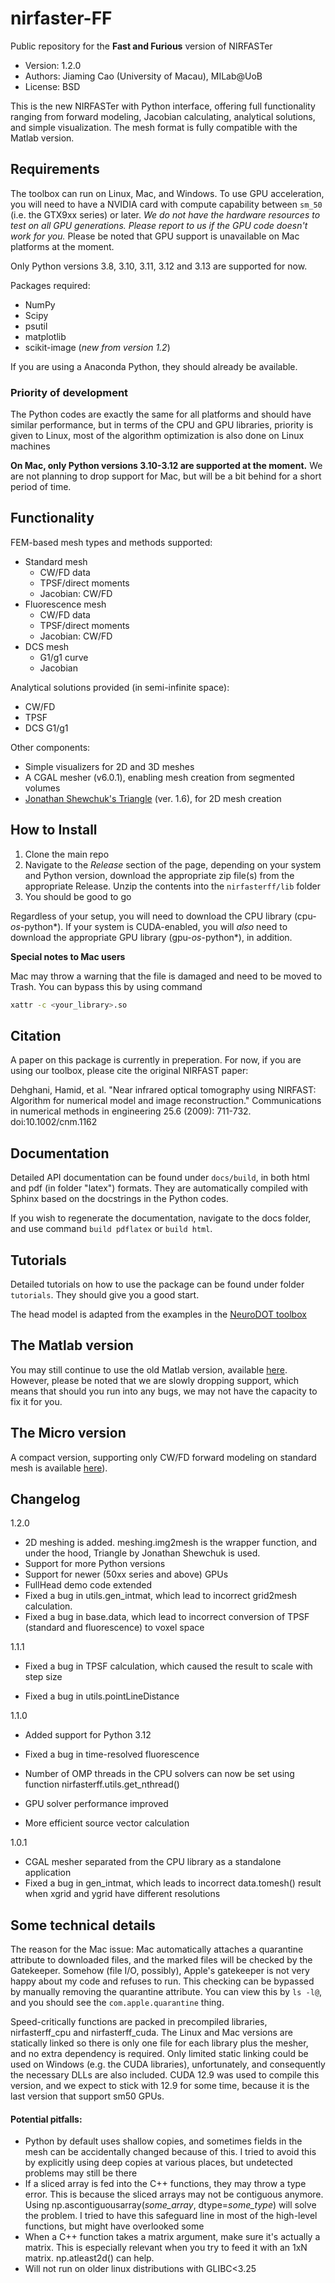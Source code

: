 # nirfaster-FF

Public repository for the **Fast and Furious** version of NIRFASTer

- Version: 1.2.0
- Authors: Jiaming Cao (University of Macau), MILab@UoB
- License: BSD

This is the new NIRFASTer with Python interface, offering full functionality ranging from forward modeling, Jacobian calculating, analytical solutions, and simple visualization. The mesh format is fully compatible with the Matlab version.

## Requirements

The toolbox can run on Linux, Mac, and Windows. To use GPU acceleration, you will need to have a NVIDIA card with compute capability between `sm_50` (i.e. the GTX9xx series) or later. *We do not have the hardware resources to test on all GPU generations. Please report to us if the GPU code doesn't work for you.* Please be noted that GPU support is unavailable on Mac platforms at the moment.

Only Python versions 3.8, 3.10, 3.11, 3.12 and 3.13 are supported for now.

Packages required:

- NumPy
- Scipy
- psutil
- matplotlib
- scikit-image (*new from version 1.2*)

If you are using a Anaconda Python, they should already be available.

### Priority of development

The Python codes are exactly the same for all platforms and should have similar performance, but in terms of the CPU and GPU libraries, priority is given to Linux, most of the algorithm optimization is also done on Linux machines

**On Mac, only Python versions 3.10-3.12 are supported at the moment.** We are not planning to drop support for Mac, but will be a bit behind for a short period of time.

## Functionality

FEM-based mesh types and methods supported:

- Standard mesh
  - CW/FD data
  - TPSF/direct moments
  - Jacobian: CW/FD
- Fluorescence mesh
  - CW/FD data
  - TPSF/direct moments
  - Jacobian: CW/FD
- DCS mesh
  - G1/g1 curve
  - Jacobian

Analytical solutions provided (in semi-infinite space):

- CW/FD
- TPSF
- DCS G1/g1

Other components:

- Simple visualizers for 2D and 3D meshes
- A CGAL mesher (v6.0.1), enabling mesh creation from segmented volumes
- [Jonathan Shewchuk's Triangle](https://www.cs.cmu.edu/~quake/triangle.html) (ver. 1.6), for 2D mesh creation

## How to Install

1. Clone the main repo
2. Navigate to the *Release* section of the page, depending on your system and Python version, download the appropriate zip file(s) from the appropriate Release. Unzip the contents into the `nirfasterff/lib` folder
3. You should be good to go

Regardless of your setup, you will need to download the CPU library (cpu-*os*-python*). If your system is CUDA-enabled, you will *also* need to download the appropriate GPU library (gpu-*os*-python*), in addition.

**Special notes to Mac users**

Mac may throw a warning that the file is damaged and need to be moved to Trash. You can bypass this by using command

```bash
xattr -c <your_library>.so
```

## Citation

A paper on this package is currently in preperation. For now, if you are using our toolbox, please cite the original NIRFAST paper:

Dehghani, Hamid, et al. "Near infrared optical tomography using NIRFAST: Algorithm for numerical model and image reconstruction." Communications in numerical methods in engineering 25.6 (2009): 711-732. doi:10.1002/cnm.1162

## Documentation

Detailed API documentation can be found under `docs/build`, in both html and pdf (in folder "latex") formats. They are automatically compiled with Sphinx based on the docstrings in the Python codes.

If you wish to regenerate the documentation, navigate to the docs folder, and use command `build pdflatex` or `build html`.

## Tutorials

Detailed tutorials on how to use the package can be found under folder `tutorials`. They should give you a good start.

The head model is adapted from the examples in the [NeuroDOT toolbox](https://github.com/WUSTL-ORL/NeuroDOT)

## The Matlab version

You may still continue to use the old Matlab version, available [here](https://github.com/nirfaster/NIRFASTer). However, please be noted that we are slowly dropping support, which means that should you run into any bugs, we may not have the capacity to fix it for you.

## The Micro version

A compact version, supporting only CW/FD forward modeling on standard mesh is available [here](https://github.com/milabuob/nirfaster-uFF)).

## Changelog

1.2.0

- 2D meshing is added. meshing.img2mesh is the wrapper function, and under the hood, Triangle by Jonathan Shewchuk is used.
- Support for more Python versions
- Support for newer (50xx series and above) GPUs
- FullHead demo code extended
- Fixed a bug in utils.gen_intmat, which lead to incorrect grid2mesh calculation.
- Fixed a bug in base.data, which lead to incorrect conversion of TPSF (standard and fluorescence) to voxel space

1.1.1

- Fixed a bug in TPSF calculation, which caused the result to scale with step size

- Fixed a bug in utils.pointLineDistance

1.1.0

- Added support for Python 3.12

- Fixed a bug in time-resolved fluorescence

- Number of OMP threads in the CPU solvers can now be set using function nirfasterff.utils.get_nthread()

- GPU solver performance improved

- More efficient source vector calculation

1.0.1

- CGAL mesher separated from the CPU library as a standalone application
- Fixed a bug in gen_intmat, which leads to incorrect data.tomesh() result when xgrid and ygrid have different resolutions

## Some technical details

The reason for the Mac issue: Mac automatically attaches a quarantine attribute to downloaded files, and the marked files will be checked by the Gatekeeper. Somehow (file I/O, possibly), Apple's gatekeeper is not very happy about my code and refuses to run. This checking can be bypassed by manually removing the quarantine attribute. You can view this by `ls -l@`, and you should see the `com.apple.quarantine` thing.

Speed-critically functions are packed in precompiled libraries, nirfasterff_cpu and nirfasterff_cuda. The Linux and Mac versions are statically linked so there is only one file for each library plus the mesher, and no extra dependency is required. Only limited static linking could be used on Windows (e.g. the CUDA libraries), unfortunately, and consequently the necessary DLLs are also included. CUDA 12.9 was used to compile this version, and we expect to stick with 12.9 for some time, because it is the last version that support sm50 GPUs.

#### Potential pitfalls:

- Python by default uses shallow copies, and sometimes fields in the mesh can be accidentally changed because of this. I tried to avoid this by explicitly using deep copies at various places, but undetected problems may still be there
- If a sliced array is fed into the C++ functions, they may throw a type error. This is because the sliced arrays may not be contiguous anymore. Using np.ascontiguousarray(*some_array*, dtype=*some_type*) will solve the problem. I tried to have this safeguard line in most of the high-level functions, but might have overlooked some
- When a C++ function takes a matrix argument, make sure it's actually a matrix. This is especially relevant when you try to feed it with an 1xN matrix. np.atleast2d() can help.
- Will not run on older linux distributions with GLIBC<3.25

